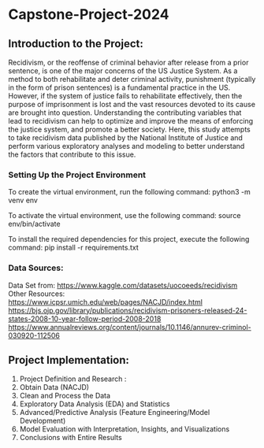 # Capstone-Project-2024

## Introduction to the Project: 
Recidivism, or the reoffense of criminal behavior after release from a prior sentence, is one of the major concerns of the US Justice System. As a method to both rehabilitate and deter criminal activity, punishment (typically in the form of prison sentences) is a fundamental practice in the US. However, if the system of justice fails to rehabilitate effectively, then the purpose of imprisonment is lost and the vast resources devoted to its cause are brought into question. Understanding the contributing variables that lead to recidivism can help to optimize and improve the means of enforcing the justice system, and promote a better society. Here, this study attempts to take recidivism data published by the National Institute of Justice and perform various exploratory analyses and modeling to better understand the factors that contribute to this issue.

### Setting Up the Project Environment
To create the virtual environment, run the following command:
python3 -m venv env 

To activate the virtual environment, use the following command:
source env/bin/activate 

To install the required dependencies for this project, execute the following command:
pip install -r requirements.txt 

### Data Sources: 
Data Set from: https://www.kaggle.com/datasets/uocoeeds/recidivism  
Other Resources: 
https://www.icpsr.umich.edu/web/pages/NACJD/index.html 
https://bjs.ojp.gov/library/publications/recidivism-prisoners-released-24-states-2008-10-year-follow-period-2008-2018 
https://www.annualreviews.org/content/journals/10.1146/annurev-criminol-030920-112506 

## Project Implementation: 
1. Project Definition and Research : 
2. Obtain Data (NACJD)
3. Clean and Process the Data
4. Exploratory Data Analysis (EDA) and Statistics
5. Advanced/Predictive Analysis (Feature Engineering/Model Development)
6. Model Evaluation with Interpretation, Insights, and Visualizations
7. Conclusions with Entire Results




